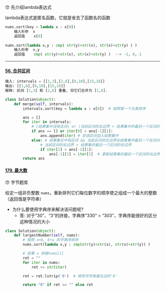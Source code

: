 :kissing_smiling_eyes: 先介绍lambda表达式

lambda表达式是匿名函数，它就是省去了函数名的函数

```python
nums.sort(key = lambda x : x[0])
	输入形参  x
    返回值    x[0]
    
nums.sort(lambda x,y : cmp( str(y)+str(x), str(x)+str(y) ) )
	输入形参  x,y
    返回值    cmp( str(y)+str(x), str(x)+str(y) )  --> -1, 0, 1
```



---



#### [56. 合并区间](https://leetcode-cn.com/problems/merge-intervals/)

```python
输入: intervals = [[1,3],[2,6],[8,10],[15,18]]
输出: [[1,6],[8,10],[15,18]]
解释: 区间 [1,3] 和 [2,6] 重叠, 将它们合并为 [1,6].
```

```python
class Solution(object):
    def merge(self, intervals):
        intervals.sort(key = lambda x : x[0])  # 按照第一个元素排序

        ans = []
        for iter in intervals:
            # (结果集中没有区间) or (当前区间的左边界 > 结果集中的最后一个区间的右边界)
            if ans == [] or iter[0] > ans[-1][1]:
                ans.append(iter) # 将该区间加入结果集中
            else: # 结果集合中有区间 && 当前区间的左边界在结果集中最后一个区间内部
                # 当前区间的右边界 > 结果集的最后一个区间的右边界
                if iter[1] > ans[-1][1]:
                    ans[-1][1] = iter[1]  # 更新结果集的最后一个区间的右边界 = 当前区间的右边界
        return ans
```

#### [179. 最大数](https://leetcode-cn.com/problems/largest-number/)

:kissing_smiling_eyes: 字节题库

给定一组非负整数 `nums`，重新排列它们每位数字的顺序使之组成一个最大的整数（返回值是字符串）

- 为什么要使用字典序来解决该问题呢?
  - 答: 对于“30”、“3”的拼接，字典序“330” > “303”，字典序能很好的区分这种情况的大小

```python
class Solution(object):
    def largestNumber(self, nums):
        # 按照 a+b, b+a 的字典序排序
        nums.sort(lambda x,y : cmp(str(y)+str(x), str(x)+str(y)) )

        # 结果 = 拼接nums[i]
        ret = ""
        for iter in nums:
            ret += str(iter)

        ret = ret.lstrip('0')  # 移除字符串最左边的'0'

        return "0" if ret == "" else ret
```


